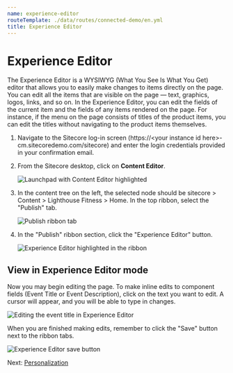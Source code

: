 ```yaml
---
name: experience-editor
routeTemplate: ./data/routes/connected-demo/en.yml
title: Experience Editor
---
```


# Experience Editor

The Experience Editor is a WYSIWYG (What You See Is What You Get) editor that allows you to easily make changes to items directly on the page. You can edit all the items that are visible on the page — text, graphics, logos, links, and so on. In the Experience Editor, you can edit the fields of the current item and the fields of any items rendered on the page. For instance, if the menu on the page consists of titles of the product items, you can edit the titles without navigating to the product items themselves.

1. Navigate to the Sitecore log-in screen (https://&lt;your instance id here&gt;-cm.sitecoredemo.com/sitecore) and enter the login credentials provided in your confirmation email.

2. From the Sitecore desktop, click on **Content Editor**.

   ![Launchpad with Content Editor highlighted](/assets/img/ExperienceEditor1.png)

3. In the content tree on the left, the selected node should be sitecore &#62; Content &#62; Lighthouse Fitness &#62; Home. In the top ribbon, select the "Publish" tab.

   ![Publish ribbon tab](/assets/img/ExperienceEditor2.png)

4. In the "Publish" ribbon section, click the "Experience Editor" button.

   ![Experience Editor highlighted in the ribbon](/assets/img/ExperienceEditor3.png)

## View in Experience Editor mode

Now you may begin editing the page. To make inline edits to component fields (Event Title or Event Description), click on the text you want to edit. A cursor will appear, and you will be able to type in changes.

![Editing the event title in Experience Editor](/assets/img/ExperienceEditor4.png)

When you are finished making edits, remember to click the "Save" button next to the ribbon tabs.

![Experience Editor save button](/assets/img/ExperienceEditor5.png)

Next: [Personalization](/connected-demo/explore-sitecore/personalization-in-experience-editor)
